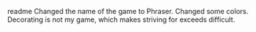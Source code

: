 readme
Changed the name of the game to Phraser.
Changed some colors. Decorating is not my game, which makes striving for exceeds difficult.
